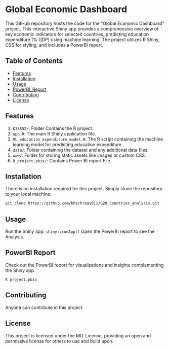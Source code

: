 # Global Economic Dashboard


This GitHub repository hosts the code for the "Global Economic Dashboard" project. This interactive Shiny app provides a comprehensive overview of key economic indicators for selected countries, predicting education expenditure (% GDP) using machine learning. The project utilizes R Shiny, CSS for styling, and includes a PowerBI report.

## Table of Contents
- [Features](#features)
- [Installation](#installation)
- [Usage](#usage)
- [PowerBI_Report](#PowerBI_Report )
- [Contributing](#contributing)
- [License](#license)

## Features

1. `K35S52/`: Folder Contains the R project.
2. `app.R`: The main R Shiny application file.
3. `ML_education_expenditure_model.R`: The R script containing the machine learning model for predicting education expenditure.
4. `data/`: Folder containing the dataset and any additional data files.
5. `www/`: Folder for storing static assets like images or custom CSS.
6. `R_project.pbix/`: Contains Power BI report File.

## Installation

There is no installation required for this project. Simply clone the repository to your local machine:

```bash
git clone https://github.com/khechraay011/G20_Countries_Analysis.git
```

## Usage

Run the Shiny app: `shiny::runApp()`
Open the PowerBI report to see the Analysis.

## PowerBI Report

Check out the PowerBI report for visualizations and insights complementing the Shiny app.

`R project.pbix`

## Contributing

Anyone can contribute in this project.

## License

This project is licensed under the MIT License, providing an open and permissive license for others to use and build upon.
